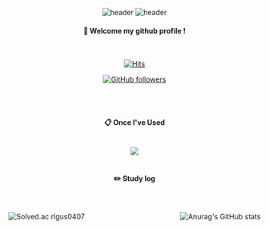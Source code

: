 <div align="center"> 

![header](https://capsule-render.vercel.app/api?type=slice&color=%2387CEEB&height=75&section=header&text=Pootaatooo&fontColor=%23000000&fontSize=35&animation=fadeIn&fontAlignY=55&desc=%20&descAlignY=62&descAlign=62)
![header](https://capsule-render.vercel.app/api?type=slice&color=%23000000&height=75&section=header&text=Pootaatooo&fontColor=%2387CEEB&fontSize=35&animation=fadeIn&fontAlignY=55&desc=%20&descAlignY=62&descAlign=62)



  
####  :wave: Welcome my github profile !

  <br/>
  
[![Hits](https://hits.seeyoufarm.com/api/count/incr/badge.svg?url=https%3A%2F%2Fgithub.com%2Fpootaatooo&count_bg=%2368C6AF&title_bg=%2378A9CA&icon=&icon_color=%23E7E7E7&title=hits&edge_flat=false)](https://hits.seeyoufarm.com)

[![GitHub followers](https://img.shields.io/github/followers/pootaatooo?style=social)](https://github.com/pootaatooo)

  <br/>
  <br/>
  
####  :clipboard: Once I've Used 
  
  <br/>
  
<img src="https://img.shields.io/badge/github-181717?style=for-the-badge&logo=github&logoColor=white">

 
   <br/>
   <br/>
 
#### :pencil2: Study log
 
  <br/>
  
</div>

  <br/>

<div style="display: flex; justify-content: space-between;">
  <img src="http://mazassumnida.wtf/api/v2/generate_badge?boj=rlgus0407" alt="Solved.ac rlgus0407">
  <img src="https://github-readme-stats.vercel.app/api?username=pootaatooo&show_icons=true&theme=radical" alt="Anurag's GitHub stats">
</div>




